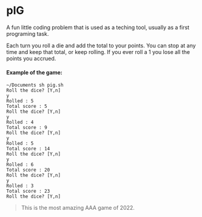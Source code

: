 # pIG

A fun little coding problem that is used as a teching tool, usually as a first programing task. 

Each turn you roll a die and add the total to your points. You can stop at any time and keep that total, or keep rolling. If you ever roll a 1 you lose all the points you accrued.

#### Example of the game:
````
~/Documents sh pig.sh
Roll the dice? [Y,n]
y
Rolled : 5
Total score : 5
Roll the dice? [Y,n]
y
Rolled : 4
Total score : 9
Roll the dice? [Y,n]
y
Rolled : 5
Total score : 14
Roll the dice? [Y,n]
y
Rolled : 6
Total score : 20
Roll the dice? [Y,n]
y
Rolled : 3
Total score : 23
Roll the dice? [Y,n]
````
>This is the most amazing AAA game of 2022.
